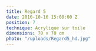 ```yaml
---
title: Regard 5
date: 2016-10-16 15:08:00 Z
position: 7
technique: Acrylique sur toile
dimensions: 70 x 70 cm
photo: "/uploads/Regard5_hd.jpg"
---
```


